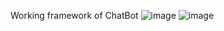 Working framework of ChatBot
![image](https://github.com/Nataraj2001/AI_ChatBot/assets/106070514/adc2ee77-20fa-440b-9f69-cbb1e7bc2c43)
![image](https://github.com/Nataraj2001/AI_ChatBot/assets/106070514/1b229c50-7ec6-4428-8c04-b2fa4deb03ff)
